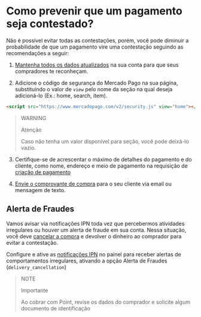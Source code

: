 # Como prevenir que um pagamento seja contestado?

Não é possível evitar todas as contestações, porém, você pode diminuir a probabilidade de que um pagamento vire uma contestação seguindo as recomendações a seguir:

1. [Mantenha todos os dados atualizados](https://www.mercadopago[FAKE][URL][DOMAIN]/business#from-section=menu) na sua conta para que seus compradores te reconheçam.
   
2. Adicione o código de segurança do Mercado Pago na sua página, substituindo o valor de `view` pelo nome da seção na qual deseja adicioná-lo (Ex.: home, search, item).
```html
<script src="https://www.mercadopago.com/v2/security.js" view="home"></script>
```

> WARNING
>
> Atenção
>
> Caso não tenha um valor disponível para seção, você pode deixá-lo vazio.

3. Certifique-se de acrescentar o máximo de detalhes do pagamento e do cliente, como nome, endereço e meio de pagamento na requisição de [criação de pagamento](/developers/pt/reference/payments/_payments/post)
   
4. [Envie o comprovante de compra](https://www.mercadopago[FAKER][URL][DOMAIN]/ajuda/16170) para o seu cliente via email ou mensagem de texto.
   

## Alerta de Fraudes
Vamos avisar via notificações IPN toda vez que percebermos atividades irregulares ou houver um alerta de fraude em sua conta. Nessa situação, você deve [cancelar a compra](/docs/checkout-api/payment-management/cancellations-and-refunds) e devolver o dinheiro ao comprador para evitar a contestação.

Configure e ative as [notificações IPN](/developers/panel/ipn) no painel para receber alertas de comportamentos irregulares, ativando a opção Alerta de Fraudes (`delivery_cancellation`)

> NOTE
>
> Importante
> 
> Ao cobrar com Point, revise os dados do comprador e solicite algum documento de identificação


